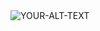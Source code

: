 <picture>
 <source media="(prefers-color-scheme: dark)" srcset="guncellemeBen10.webp">
 <source media="(prefers-color-scheme: light)" srcset="guncellemeBen10.webp">
 <img alt="YOUR-ALT-TEXT" src="YOUR-DEFAULT-IMAGE">
</picture>


<!--
**MustafaKoceerr/MustafaKoceerr** is a ✨ _special_ ✨ repository because its `README.md` (this file) appears on your GitHub profile.

Here are some ideas to get you started:

- 🔭 I’m currently working on ...
- 🌱 I’m currently learning ...
- 👯 I’m looking to collaborate on ...
- 🤔 I’m looking for help with ...
- 💬 Ask me about ...
- 📫 How to reach me: ...
- 😄 Pronouns: ...
- ⚡ Fun fact: ...
-->
